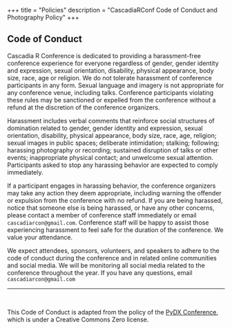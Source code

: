 +++
title = "Policies"
description = "CascadiaRConf Code of Conduct and Photography Policy"
+++
<!-- 
Contact numbers:

* Daniel Anderson
* Patrick Kennedy -->

## Code of Conduct

Cascadia R Conference is dedicated to providing a harassment-free conference experience for everyone regardless of gender, gender identity and expression, sexual orientation, disability, physical appearance, body size, race, age or religion. We do not tolerate harassment of conference participants in any form. Sexual language and imagery is not appropriate for any conference venue, including talks. Conference participants violating these rules may be sanctioned or expelled from the conference without a refund at the discretion of the conference organizers.

Harassment includes verbal comments that reinforce social structures of domination related to gender, gender identity and expression, sexual orientation, disability, physical appearance, body size, race, age, religion; sexual images in public spaces; deliberate intimidation; stalking; following; harassing photography or recording; sustained disruption of talks or other events; inappropriate physical contact; and unwelcome sexual attention. Participants asked to stop any harassing behavior are expected to comply immediately.

If a participant engages in harassing behavior, the conference organizers may take any action they deem appropriate, including warning the offender or expulsion from the conference with no refund. If you are being harassed, notice that someone else is being harassed, or have any other concerns, please contact a member of conference staff immediately or email `cascadiarcon@gmail.com`. Conference staff will be happy to assist those experiencing harassment to feel safe for the duration of the conference. We value your attendance.

We expect attendees, sponsors, volunteers, and speakers to adhere to the code of conduct during the conference and in related online communities and social media. We will be monitoring all social media related to the conference throughout the year.
If you have any questions, email `cascadiarcon@gmail.com`

<hr><br>

This Code of Conduct is adapted from the policy of the [PyDX Conference](https://blog.pydx.org/code-of-conduct/), which is under a Creative Commons Zero license.

<br>
